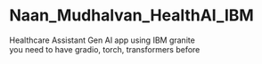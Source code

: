 # Naan_Mudhalvan_HealthAI_IBM
Healthcare Assistant Gen AI app using IBM granite  
you need to have gradio, torch, transformers before 
